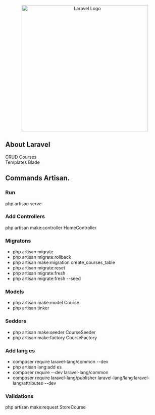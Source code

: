 <p align="center"><a href="https://laravel.com" target="_blank"><img src="https://raw.githubusercontent.com/laravel/art/master/logo-lockup/5%20SVG/2%20CMYK/1%20Full%20Color/laravel-logolockup-cmyk-red.svg" width="400" alt="Laravel Logo"></a></p>

## About Laravel

CRUD Courses
<br>
Templates Blade

## Commands Artisan.

### Run

php artisan serve

### Add Controllers

php artisan make:controller HomeController

### Migratons

- php artisan migrate
- php artisan migrate:rollback
- php artisan make:migration create_courses_table
- php artisan migrate:reset
- php artisan migrate:fresh
- php artisan migrate:fresh --seed

### Models

- php artisan make:model Course
- php artisan tinker

### Sedders

- php artisan make:seeder CourseSeeder
- php artisan make:factory CourseFactory

### Add lang es

- composer require laravel-lang/common --dev
- php artisan lang:add es
- composer require --dev laravel-lang/common
- composer require laravel-lang/publisher laravel-lang/lang laravel-lang/attributes --dev

### Validations

php artisan make:request StoreCourse
